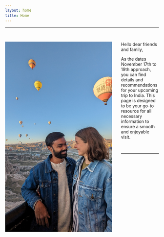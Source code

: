 ```yaml
---
layout: home
title: Home
---
```

<style>
  body {
    background-image: url('/img/PXL_20230913_035201957.jpg');
    background-size: cover;
    background-position: center;
  }
</style>
--------
&nbsp;

<img src="img/PXL_20230913_035201957.jpg" alt="Imke and Parichay" align="left" width="350" style="margin-right: 30px"/>

Hello dear friends and family,

As the dates November 17th to 19th approach, you can find details and recommendations for your upcoming trip to India. This page is designed to be your go-to resource for all necessary information to ensure a smooth and enjoyable visit.

&nbsp;

-------------------------
&nbsp;
&nbsp;
&nbsp;
&nbsp;
